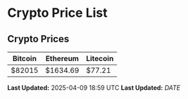 # Crypto Price List

## Crypto Prices
| Bitcoin | Ethereum | Litecoin |
| ------- | -------- | -------- |
| $82015 | $1634.69 | $77.21 |
**Last Updated:** 2025-04-09 18:59 UTC
**Last Updated:** $DATE$
